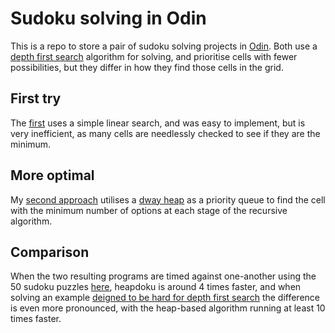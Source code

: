 # Sudoku solving in Odin

This is a repo to store a pair of sudoku solving projects
in [Odin](https://odin-lang.org). Both use a
[depth first search](https://en.wikipedia.org/wiki/Sudoku_solving_algorithms#Backtracking)
algorithm for solving, and prioritise cells with fewer possibilities,
but they differ in how they find those cells in the grid.

## First try
The [first](/sudoku) uses a simple linear search,
and was easy to implement, but is very inefficient, as many cells are
needlessly checked to see if they are the minimum.

## More optimal
My [second approach](/heapdoku) utilises a [dway heap](https://github.com/tim-de/odin-dway-heap)
as a priority queue to find the cell with the minimum number of options at
each stage of the recursive algorithm.

## Comparison
When the two resulting programs are timed against one-another
using the 50 sudoku puzzles [here](/heapdoku/p096_sudoku.txt),
heapdoku is around 4 times faster, and when solving an example
[deigned to be hard for depth first search](https://en.wikipedia.org/wiki/File:Sudoku_puzzle_hard_for_brute_force.svg)
the difference is even more pronounced, with the heap-based algorithm running
at least 10 times faster.
